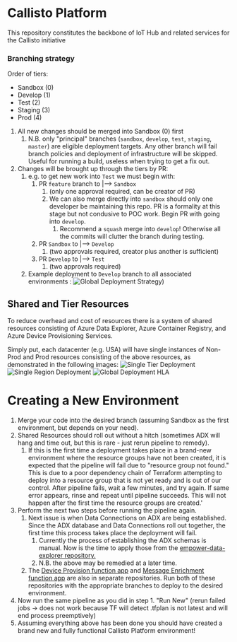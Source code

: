 # Callisto Platform

This repository constitutes the backbone of IoT Hub and related services for the Callisto initiative

### Branching strategy

Order of tiers:

- Sandbox (0)
- Develop (1)
- Test (2)
- Staging (3)
- Prod (4)

1. All new changes should be merged into Sandbox (0) first
   1. N.B. only "principal" branches (`sandbox`, `develop`, `test`, `staging`, `master`) are eligible deployment targets. Any other branch will fail branch policies and deployment of infrastructure will be skipped. Useful for running a build, useless when trying to get a fix out.
2. Changes will be brought up through the tiers by PR: <br>
   1. e.g. to get new work into `Test` we must begin with:
      1. PR `feature` branch to |--> `Sandbox`
         1. (only one approval required, can be creator of PR)
         2. We can also merge directly into `sandbox` should only one developer be maintaining this repo. PR is a formality at this stage but not condusive to POC work. Begin PR with going into `develop`.
            1. Recommend a `squash` merge into `develop`! Otherwise all the commits will clutter the branch during testing.
      2. PR `Sandbox` to |--> `Develop`
         1. (two approvals required, creator plus another is sufficient)
      3. PR `Develop` to |--> `Test`
         1. (two approvals required)
   2. Example deployment to `Develop` branch to all associated environments :
      ![Global Deployment Strategy](images/deployment_by_branch.jpeg))

## Shared and Tier Resources

To reduce overhead and cost of resources there is a system of shared resources consisting of Azure Data Explorer, Azure Container Registry, and Azure Device Provisioning Services.

Simply put, each datacenter (e.g. USA) will have single instances of Non-Prod and Prod resources consisting of the above resources, as demonstrated in the following images:
![Single Tier Deployment](images/single_tier-hla.jpg)
![Single Region Deployment](images/single_region-hla.jpg)
![Global Deployment HLA](images/global_deploy-hla.jpg)

# Creating a New Environment

1. Merge your code into the desired branch (assuming Sandbox as the first environment, but depends on your need).
2. Shared Resources should roll out without a hitch (sometimes ADX will hang and time out, but this is rare - just rerun pipeline to remedy).
   1. If this is the first time a deployment takes place in a brand-new environment where the resource groups have not been created, it is expected that the pipeline will fail due to "resource group not found." This is due to a poor dependency chain of Terraform attempting to deploy into a resource group that is not yet ready and is out of our control. After pipeline fails, wait a few minutes, and try again. If same error appears, rinse and repeat until pipeline succeeds. This will not happen after the first time the resource groups are created.'
3. Perform the next two steps before running the pipeline again.
   1. Next issue is when Data Connections on ADX are being established. Since the ADX database and Data Connections roll out together, the first time this process takes place the deployment will fail.
      1. Currently the process of establishing the ADX schemas is manual. Now is the time to apply those from the [empower-data-explorer repository.](https://github.com/NasaGroup/empower-data-explorer)
      2. N.B. the above may be remedied at a later time.
   2. The [Device Provision function app](https://github.com/NasaGroup/empower-function-device-provision) and [Message Enrichment function app](https://github.com/NasaGroup/empower-function-message-enrichment) are also in separate repositories. Run both of these repositories with the appropriate branches to deploy to the desired environment.
4. Now run the same pipeline as you did in step 1. "Run New" (rerun failed jobs -> does not work because TF will detect .tfplan is not latest and will end process preemptively)
5. Assuming everything above has been done you should have created a brand new and fully functional Callisto Platform environment!
